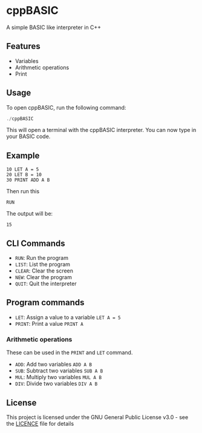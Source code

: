 # cppBASIC

A simple BASIC like interpreter in C++

## Features

- Variables
- Arithmetic operations
- Print

## Usage

To open cppBASIC, run the following command:

```cpp
./cppBASIC
```

This will open a terminal with the cppBASIC interpreter. You can now type in your BASIC code.

## Example

```BASIC
10 LET A = 5
20 LET B = 10
30 PRINT ADD A B
```

Then run this

```
RUN
```

The output will be:

```
15
```

## CLI Commands

- `RUN`: Run the program
- `LIST`: List the program
- `CLEAR`: Clear the screen
- `NEW`: Clear the program
- `QUIT`: Quit the interpreter

## Program commands

- `LET`: Assign a value to a variable `LET A = 5`
- `PRINT`: Print a value `PRINT A`

### Arithmetic operations

These can be used in the `PRINT` and `LET` command.

- `ADD`: Add two variables `ADD A B`
- `SUB`: Subtract two variables `SUB A B`
- `MUL`: Multiply two variables `MUL A B`
- `DIV`: Divide two variables `DIV A B`

## License

This project is licensed under the GNU General Public License v3.0 - see the [LICENCE](LICENCE) file for details
